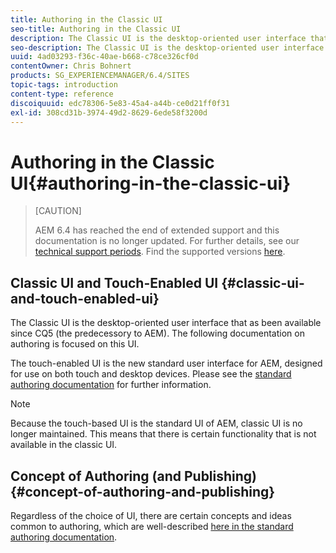 ```yaml
---
title: Authoring in the Classic UI
seo-title: Authoring in the Classic UI
description: The Classic UI is the desktop-oriented user interface that as been available since CQ5. The following documentation on authoring is focused on this UI. The touch-based UI is the new standard user interface for AEM, designed for use on both touch and desktop devices. Please see the standard authoring documentation for further information. 
seo-description: The Classic UI is the desktop-oriented user interface that as been available since CQ5. The following documentation on authoring is focused on this UI. The touch-based UI is the new standard user interface for AEM, designed for use on both touch and desktop devices. Please see the standard authoring documentation for further information. 
uuid: 4ad03293-f36c-40ae-b668-c78ce326cf0d
contentOwner: Chris Bohnert
products: SG_EXPERIENCEMANAGER/6.4/SITES
topic-tags: introduction
content-type: reference
discoiquuid: edc78306-5e83-45a4-a44b-ce0d21ff0f31
exl-id: 308cd31b-3974-49d2-8629-6ede58f3200d
---
```

# Authoring in the Classic UI{#authoring-in-the-classic-ui}

>[CAUTION]
>
>AEM 6.4 has reached the end of extended support and this documentation is no longer updated. For further details, see our [technical support periods](https://helpx.adobe.com/support/programs/eol-matrix.html). Find the supported versions [here](https://experienceleague.adobe.com/docs/).

## Classic UI and Touch-Enabled UI {#classic-ui-and-touch-enabled-ui}

The Classic UI is the desktop-oriented user interface that as been available since CQ5 (the predecessory to AEM). The following documentation on authoring is focused on this UI.

The touch-enabled UI is the new standard user interface for AEM, designed for use on both touch and desktop devices. Please see the [standard authoring documentation](/help/sites-authoring/author.md) for further information.

>[!NOTE]
>
>Because the touch-based UI is the standard UI of AEM, classic UI is no longer maintained. This means that there is certain functionality that is not available in the classic UI.

## Concept of Authoring (and Publishing) {#concept-of-authoring-and-publishing}

Regardless of the choice of UI, there are certain concepts and ideas common to authoring, which are well-described [here in the standard authoring documentation](/help/sites-authoring/author.md#concept-of-authoring-and-publishing).
